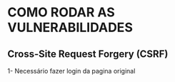 


# COMO RODAR AS VULNERABILIDADES


## Cross-Site Request Forgery (CSRF)

1- Necessário fazer login da pagina original